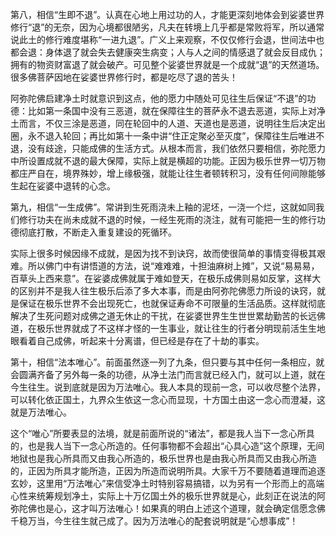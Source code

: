 ​     第八，相信“生即不退”。认真在心地上用过功的人，才能更深刻地体会到娑婆世界修行“退”的无奈，因为心境都很陋劣，凡夫在转境上几乎都是常败将军，所以通常说此土的修行难度堪称“一进九退”。广义上来观察，不仅仅修行会退，世间法中也都会退：身体退了就会失去健康突生病变；人与人之间的情感退了就会反目成仇；拥有的物资财富退了就会破产。可见整个娑婆世界就是一个成就“退”的天然道场。很多佛菩萨因地在娑婆世界修行时，都是吃尽了退的苦头！

​     阿弥陀佛启建净土时就意识到这点，他的愿力中随处可见往生后保证“不退”的功德：比如第一条国中没有三恶道，就在保障往生的菩萨永不退去恶道，实际上对净土而言，不仅三涂是恶道，同在轮回中的人道、天道也是恶道，说明往生后决定出圈，永不退入轮回；再比如第十一条中讲“住正定聚必至灭度”，保障往生后唯进不退，没有歧途，只能成佛的生活方式。从根本而言，我们依然只要相信，弥陀愿力中所设置成就不退的最大保障，实际上就是横超的功能。正因为极乐世界一切万物都庄严自在，境界殊妙，增上缘极强，就能让往生者顿转积习，没有任何间隙能够生起在娑婆中退转的心念。

​     第九，相信“一生成佛”。常讲到生死雨浇未上釉的泥坯，一浇一个烂，这就如同我们修行功夫在尚未成就不退的时候，一经生死雨的浇注，就有可能把一生的修行功德彻底打散，不断走入重复建设的死循环。

​     实际上很多时候因缘不成就，是因为找不到诀窍，故而使很简单的事情变得极其艰难。所以佛门中有讲悟道的方法，说“难难难，十担油麻树上摊”，又说“易易易，百草头上西来意”。在娑婆成佛就属于难如登天，在极乐成佛则易如反掌，这样大的区别并不是我人往生极乐后添了多大本事，而是由阿弥陀佛愿力所设的诀窍，就是保证在极乐世界不会出现死亡，也就保证寿命不可限量的生活品质。这样就彻底解决了生死问题对成佛之道无休止的干扰，在娑婆世界生生世世累劫勤苦的长远佛道，在极乐世界就成了不这样才怪的一生事业，就让往生的行者分明现前活生生地眼看着自己成佛，听起来十分离谱，但已经是存在了十劫的事实。

​     第十，相信“法本唯心”。前面虽然逐一列了九条，但只要与其中任何一条相应，就会圆满齐备了另外每一条的功德，从净土法门而言就已经入门，就可以上道，就在今生往生。说到底就是因为万法唯心。我人本具的现前一念，可以收尽整个法界，可以转化依正国土，九界众生依这一念心而显现，十方国土由这一念心而澄凝，这就是万法唯心。

​     这个“唯心”所要表显的法境，就是前面所说的“诸法”，都是我人当下一念心所具的，也是我人当下一念心所造的。任何事物都不会超出“心具心造”这个原理，无间地狱也是我心所具而又由我心所造的，极乐世界也是由我心所具而又由我心所造的，正因为所具才能所造，正因为所造而说明所具。大家千万不要随着道理而追逐玄妙，这里用“万法唯心”来信受净土时特别容易搞错，以为另有一个形而上的高端心性来统筹规划净土，实际上十万亿国土外的极乐世界就是心，此刻正在说法的阿弥陀佛也是心，这才叫万法唯心！如果真的明白上述这个道理，就会确定信愿念佛千稳万当，今生往生就己成了。因为万法唯心的配套说明就是“心想事成”！